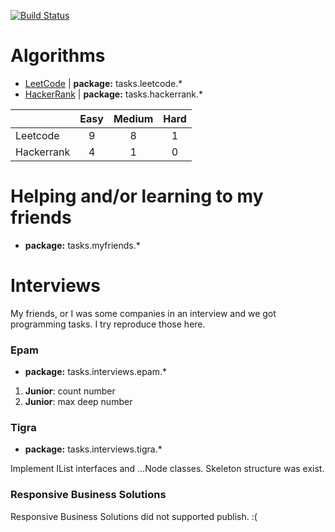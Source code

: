 [![Build Status](https://travis-ci.org/Numichi/CodeChallenge.svg?branch=master)](https://travis-ci.org/Numichi/CodeChallenge)

# Algorithms
- [LeetCode](https://leetcode.com/problemset/all/) | **package:** tasks.leetcode.*
- [HackerRank](https://www.hackerrank.com) | **package:** tasks.hackerrank.*

|            | Easy | Medium | Hard |
|------------|:----:|:------:|:----:|
| Leetcode   |   9  |    8   |   1  |
| Hackerrank |   4  |    1   |   0  |

# Helping and/or learning to my friends
- **package:** tasks.myfriends.*

# Interviews
My friends, or I was some companies in an interview and we got programming tasks. I try reproduce those here.

### Epam
- **package:** tasks.interviews.epam.*

1) **Junior**: count number
2) **Junior**: max deep number

### Tigra
- **package:** tasks.interviews.tigra.*

Implement IList interfaces and ...Node classes.
Skeleton structure was exist.

### Responsive Business Solutions
Responsive Business Solutions did not supported publish. :(